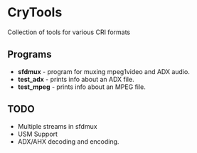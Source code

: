 # CryTools
Collection of tools for various CRI formats

## Programs
 
  - **sfdmux**    - program for muxing mpeg1video and ADX audio.
  - **test_adx**  - prints info about an ADX file.
  - **test_mpeg** - prints info about an MPEG file.

## TODO

  - Multiple streams in sfdmux
  - USM Support
  - ADX/AHX decoding and encoding.
